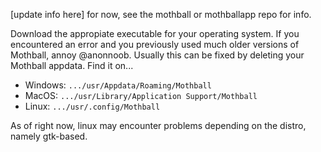 [update info here]
for now, see the mothball or mothballapp repo for info.

Download the appropiate executable for your operating system. If you encountered an error and you previously used much older versions of Mothball, annoy @anonnoob. Usually this can be fixed by deleting your Mothball appdata. Find it on...
-  Windows: `.../usr/Appdata/Roaming/Mothball`
-  MacOS: `.../usr/Library/Application Support/Mothball`
-  Linux: `.../usr/.config/Mothball`

As of right now, linux may encounter problems depending on the distro, namely gtk-based.